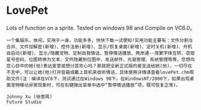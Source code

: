 # LovePet
Lots of function on a sprite. Tested on windows 98 and Compile on VC6.0。

    一个集娱乐，休闲，实用于一身。功能多多，快快下载一试便知!实用功能主要有：文件分割与合并、文件加解密(新增)、控件注册(新增)、显示/恢复桌面(新增)、定时关机(新增)、开机自启动(新增)、显示/隐藏宠物、定制自我情话、暂停情话播放、两岸通--简繁字体互转、窃取星号密码、位图转换为文本、文件隐藏到位图中、发送邮件、光驱管理、系统管理等等。您想向您心目中的她(他)表达爱意或想讨其欢心吗？那就把全新正式版的爱圣送给她(他)，一切尽在不言中，可以让她(他)打开音箱或戴上耳机来收听情话，具体使用详情请查看lovePet.chm帮助文件(注：编译在VC6下，测试通过在Windows 98下。在WindowsNT/2000下，如果出现桌面宠物移动异常现象时，可在右键弹出菜单中选中“暂停情话播放”项，既可恢复正常)。
    
    Johnny Xu (徐景周)  
    Future Studio
